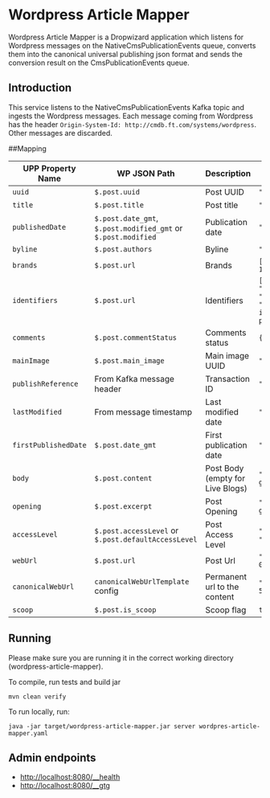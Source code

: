 # Wordpress Article Mapper

Wordpress Article Mapper is a Dropwizard application which listens for Wordpress messages on the NativeCmsPublicationEvents queue, converts them into the canonical
universal publishing json format and sends the conversion result on the CmsPublicationEvents queue.

## Introduction
This service listens to the NativeCmsPublicationEvents Kafka topic and ingests the Wordpress messages. Each message coming from Wordpress has the header
`Origin-System-Id: http://cmdb.ft.com/systems/wordpress`. Other messages are discarded.

##Mapping

| UPP Property Name | WP JSON Path | Description | Example Value |
|---------------|-------------|-----------|---------------|
| `uuid` | `$.post.uuid` | Post UUID | `"0000d746-003c-5021-a1fe-705e2de57d77"` |
| `title` | `$.post.title` | Post title | `"Italy's Prime minister Matteo Renzi"`|
| `publishedDate` | `$.post.date_gmt`, `$.post.modified_gmt` or `$.post.modified` | Publication date | `"2016-02-05T08:18:51.000Z"` |
| `byline` | `$.post.authors` | Byline | `"Financial Times"` |
| `brands` | `$.post.url` | Brands | `[ { "id": "http://api.ft.com/things/5c7592a8-1f0c-11e4-b0cb-b2227cce2b54" }]` |
| `identifiers` | `$.post.url` | Identifiers | `[ { "authority": "http://api.ft.com/system/FT-LABS-WP-1-335", "identifierValue": "http://www.ft.com/fastft/2016/11/04/telecom-italia-returns-to-growth-claims-turnround-proceeding-quickly/" } ]` |
| `comments` | `$.post.commentStatus` | Comments status | `{ "enabled": false }` |
| `mainImage` | `$.post.main_image` | Main image UUID | `"bb918201-2058-38a5-bd70-be8126200f2d"` |
| `publishReference` | From Kafka message header | Transaction ID | `"tid_rb1xduvpzr"` |
| `lastModified` | From message timestamp | Last modified date | `"2016-02-10T11:41:24.000Z"` |
| `firstPublishedDate` | `$.post.date_gmt` | First publication date | `"2016-12-10T10:01:22.000Z"` |
| `body` | `$.post.content` | Post Body (empty for Live Blogs) | `"<body><p>Telecom Italia has returned to growth in the third quarter... </p></body>"` |
| `opening` | `$.post.excerpt` | Post Opening | `"<body><p>Telecom Italia has returned to growth in the third quarter... </p></body>"` |
| `accessLevel` | `$.post.accessLevel` or `$.post.defaultAccessLevel`  | Post Access Level | `"subscribed"` or `"registered"` or `"premium"` or `"free"` |
| `webUrl` | `$.post.url` | Post Url | `"http://ftalphaville.ft.com/marketslive/2017-01-02/"` |
| `canonicalWebUrl` | `canonicalWebUrlTemplate` config | Permanent url to the content | `"https://www.ft.com/content/0000d746-003c-5021-a1fe-705e2de57d77"` |
| `scoop` | `$.post.is_scoop` | Scoop flag | `true` |

## Running
Please make sure you are running it in the correct working directory (wordpress-article-mapper).

To compile, run tests and build jar

    mvn clean verify

To run locally, run:

    java -jar target/wordpress-article-mapper.jar server wordpres-article-mapper.yaml

## Admin endpoints
- [http://localhost:8080/__health](http://localhost:8080/__health)
- [http://localhost:8080/__gtg](http://localhost:8080/__gtg)